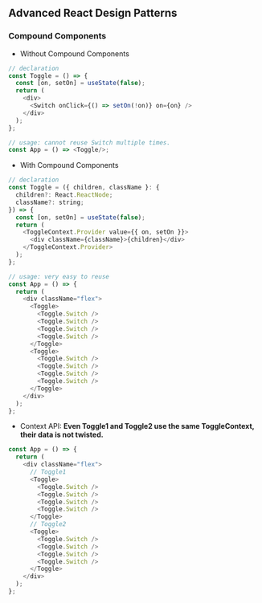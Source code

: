 ## Advanced React Design Patterns

### Compound Components
- Without Compound Components
```javascript
// declaration
const Toggle = () => {
  const [on, setOn] = useState(false);
  return (
    <div>
      <Switch onClick={() => setOn(!on)} on={on} />
    </div>
  );
};

// usage: cannot reuse Switch multiple times.
const App = () => <Toggle/>;
```
- With Compound Components
```javascript
// declaration
const Toggle = ({ children, className }: {
  children?: React.ReactNode;
  className?: string;
}) => {
  const [on, setOn] = useState(false);
  return (
    <ToggleContext.Provider value={{ on, setOn }}>
      <div className={className}>{children}</div>
    </ToggleContext.Provider>
  );
};

// usage: very easy to reuse
const App = () => {
  return (
    <div className="flex">
      <Toggle>
        <Toggle.Switch />
        <Toggle.Switch />
        <Toggle.Switch />
        <Toggle.Switch />
      </Toggle>
      <Toggle>
        <Toggle.Switch />
        <Toggle.Switch />
        <Toggle.Switch />
        <Toggle.Switch />
      </Toggle>
    </div>
  );
};
```
- Context API: **Even Toggle1 and Toggle2 use the same ToggleContext, their data is not twisted.**
```javascript
const App = () => {
  return (
    <div className="flex">
      // Toggle1
      <Toggle>
        <Toggle.Switch />
        <Toggle.Switch />
        <Toggle.Switch />
        <Toggle.Switch />
      </Toggle>
      // Toggle2
      <Toggle>
        <Toggle.Switch />
        <Toggle.Switch />
        <Toggle.Switch />
        <Toggle.Switch />
      </Toggle>
    </div>
  );
};
```